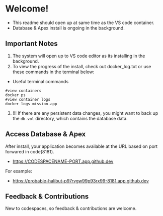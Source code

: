 # Welcome!
- This readme should open up at same time as the VS code container. 
- Database & Apex install is ongoing in the background. 

## Important Notes
1. The system will open up to VS code editor as its installing in the background.
2. To view the progress of the install, check out docker_log.txt or use these commands in the terminal below:
- Useful terminal commands
```
#view containers
docker ps
#view container logs
docker logs mission-app
```
3. !!! If there are any persistent data changes, you might want to back up the `db-vol` directory, which contains the database data.

## Access Database & Apex
After install,  your application becomes available at the URL based on port forwared in code(8181).  
- https://CODESPACENAME-PORT.app.github.dev

For example:
- https://probable-halibut-p97rvgw99p93rx99-8181.app.github.dev

## Feedback & Contributions

New to codespaces, so feedback & contributions are welcome.



